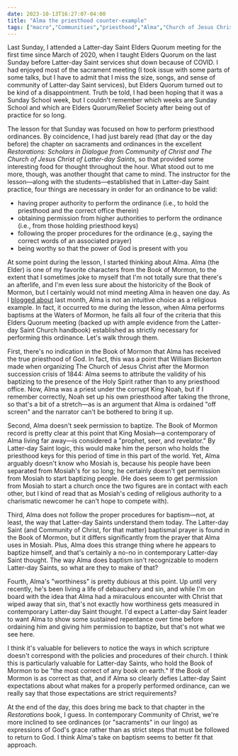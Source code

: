 ```yaml
---
date: 2023-10-13T16:27:07-04:00
title: "Alma the priesthood counter-example"
tags: ["macro","Communities","priesthood","Alma","Church of Jesus Christ of Latter-day Saints","Mormonism","sacraments","Restorations","Book of Mormon","afterlife","William Bickerton","grace"]
---
```

Last Sunday, I attended a Latter-day Saint Elders Quorum meeting for the first time since March of 2020, when I taught Elders Quorum on the last Sunday before Latter-day Saint services shut down because of COVID. I had enjoyed most of the sacrament meeting (I took issue with some parts of some talks, but I have to admit that I miss the size, songs, and sense of community of Latter-day Saint services), but Elders Quorum turned out to be kind of a disappointment. Truth be told, I had been hoping that it was a Sunday School week, but I couldn't remember which weeks are Sunday School and which are Elders Quorum/Relief Society after being out of practice for so long. 

The lesson for that Sunday was focused on how to perform priesthood ordinances. By coincidence, I had just barely read (that day or the day before) the chapter on sacraments and ordinances in the excellent *Restorations: Scholars in Dialogue from Community of Christ and The Church of Jesus Christ of Latter-day Saints*, so that provided some interesting food for thought throughout the hour. What stood out to me more, though, was another thought that came to mind. The instructor for the lesson—along with the students—established that in Latter-day Saint practice, four things are necessary in order for an ordinance to be valid:

* having proper authority to perform the ordinance (i.e., to hold the priesthood and the correct office therein)
* obtaining permission from higher authorities to perform the ordinance (i.e., from those holding priesthood keys)
* following the proper procedures for the ordinance (e.g., saying the correct words of an associated prayer)
* being worthy so that the power of God is present with you

At some point during the lesson, I started thinking about Alma. Alma (the Elder) is one of my favorite characters from the Book of Mormon, to the extent that I sometimes joke to myself that I'm not totally sure that there's an afterlife, and I'm even less sure about the historicity of the Book of Mormon, but I certainly would not mind meeting Alma in heaven one day. As I [blogged about](https://spencergreenhalgh.com/communities/the-christian-symbolism-of-the-name-mormon/) last month, Alma is not an intuitive choice as a religious example. In fact, it occurred to me during the lesson, when Alma performs baptisms at the Waters of Mormon, he fails all four of the criteria that this Elders Quorum meeting (backed up with ample evidence from the Latter-day Saint Church handbook) established as strictly necessary for performing this ordinance. Let's walk through them.

First, there's no indication in the Book of Mormon that Alma has received the true priesthood of God. In fact, this was a point that William Bickerton made when organizing The Church of Jesus Christ after the Mormon succession crisis of 1844: Alma seems to attribute the validity of his baptizing to the presence of the Holy Spirit rather than to any priesthood office. Now, Alma was a priest under the corrupt King Noah, but if I remember correctly, Noah set up his own priesthood after taking the throne, so that's a bit of a stretch—as is an argument that Alma is ordained "off screen" and the narrator can't be bothered to bring it up. 

Second, Alma doesn't seek permission to baptize. The Book of Mormon record is pretty clear at this point that King Mosiah—a contemporary of Alma living far away—is considered a "prophet, seer, and revelator." By Latter-day Saint logic, this would make him the person who holds the priesthood keys for this period of time in this part of the world. Yet, Alma arguably doesn't know who Mosiah is, because his people have been separated from Mosiah's for so long; he certainly doesn't get permission from Mosiah to start baptizing people. (He does seem to get permission from Mosiah to start a church once the two figures are in contact with each other, but I kind of read that as Mosiah's ceding of religious authority to a charismatic newcomer he can't hope to compete with). 

Third, Alma does not follow the proper procedures for baptism—not, at least, the way that Latter-day Saints understand them today. The Latter-day Saint (and Community of Christ, for that matter) baptismal prayer is found in the Book of Mormon, but it differs significantly from the prayer that Alma uses in Mosiah. Plus, Alma does this strange thing where he appears to baptize himself, and that's certainly a no-no in contemporary Latter-day Saint thought. The way Alma does baptism isn't recognizable to modern Latter-day Saints, so what are they to make of that? 

Fourth, Alma's "worthiness" is pretty dubious at this point. Up until very recently, he's been living a life of debauchery and sin, and while I'm on board with the idea that Alma had a miraculous encounter with Christ that wiped away that sin, that's not exactly how worthiness gets measured in contemporary Latter-day Saint thought. I'd expect a Latter-day Saint leader to want Alma to show some sustained repentance over time before ordaining him and giving him permission to baptize, but that's not what we see here.

I think it's valuable for believers to notice the ways in which scripture doesn't correspond with the policies and procedures of their church. I think this is particularly valuable for Latter-day Saints, who hold the Book of Mormon to be "the most correct of any book on earth." If the Book of Mormon is as correct as that, and if Alma so clearly defies Latter-day Saint expectations about what makes for a properly performed ordinance, can we really say that those expectations are strict requirements?

At the end of the day, this does bring me back to that chapter in the *Restorations* book, I guess. In contemporary Community of Christ, we're more inclined to see ordinances (or "sacraments" in our lingo) as expressions of God's grace rather than as strict steps that must be followed to return to God. I think Alma's take on baptism seems to better fit that approach.